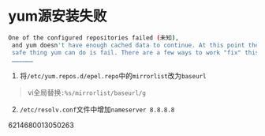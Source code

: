 # yum源安装失败

```bash
One of the configured repositories failed (未知),
 and yum doesn't have enough cached data to continue. At this point the only
 safe thing yum can do is fail. There are a few ways to work "fix" this:
 ………………
 ```
1. 将`/etc/yum.repos.d/epel.repo`中的`mirrorlist`改为`baseurl`

> vi全局替换`:%s/mirrorlist/baseurl/g`

2. `/etc/resolv.conf`文件中增加`nameserver 8.8.8.8`

6214680013050263